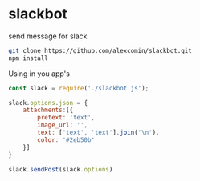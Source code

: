 # slackbot

send message for slack

```bash
git clone https://github.com/alexcomin/slackbot.git
npm install
```

Using in you app's

```javascript 
const slack = require('./slackbot.js');

slack.options.json = { 
    attachments:[{
        pretext: 'text',
        image_url: '',
        text: ['text', 'text'].join('\n'), 
        color: '#2eb50b'
    }]
}

slack.sendPost(slack.options)
```
